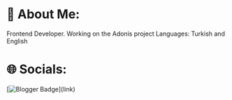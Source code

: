 # 🙋 About Me:

Frontend Developer.
Working on the Adonis project
Languages: Turkish and English

# 🌐 Socials:

[![Blogger Badge]([https://img.shields.io/badge/-Blogger-FF9800?style=flat-quare&labelColor=FF9800&logo=Blogger&logoColor=white&link=link](https://cdn.discordapp.com/attachments/1200729471481811024/1212429837017550960/Discord_logo_old.png?ex=65f1ce47&is=65df5947&hm=dafc84cdc77dab9c640adf6eb6f3cbf2fdc8460336c34898c6d5fdb9049081d5&)https://cdn.discordapp.com/attachments/1200729471481811024/1212429837017550960/Discord_logo_old.png?ex=65f1ce47&is=65df5947&hm=dafc84cdc77dab9c640adf6eb6f3cbf2fdc8460336c34898c6d5fdb9049081d5&)](link)
